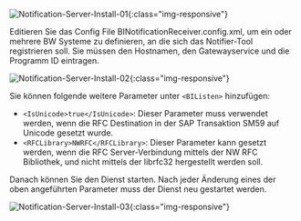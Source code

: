 

![Notification-Server-Install-01](/img/content/Notification-Server-Install-01.png){:class="img-responsive"}

Editieren Sie das Config File BINotificationReceiver.config.xml, um ein oder mehrere BW Systeme zu definieren, an die sich das Notifier-Tool registrieren soll. Sie müssen den Hostnamen, den Gatewayservice und die Programm ID eintragen.

![Notification-Server-Install-02](/img/content/Notification-Server-Install-02.png){:class="img-responsive"}

Sie können folgende weitere Parameter unter `<BIListen>` hinzufügen:
- `<IsUnicode>true</IsUnicode>`: Dieser Parameter muss verwendet werden, wenn die RFC Destination in der SAP Transaktion SM59 auf Unicode gesetzt wurde.
- `<RFCLibrary>NWRFC</RFCLibrary>`: Dieser Parameter kann gesetzt werden, wenn die RFC Server-Verbindung mittels der NW RFC Bibliothek, und nicht mittels der librfc32 hergestellt werden soll.

Danach können Sie den Dienst starten. Nach jeder Änderung eines der oben angeführten Parameter muss der Dienst neu gestartet werden.

![Notification-Server-Install-03](/img/content/Notification-Server-Install-03.png){:class="img-responsive"}
